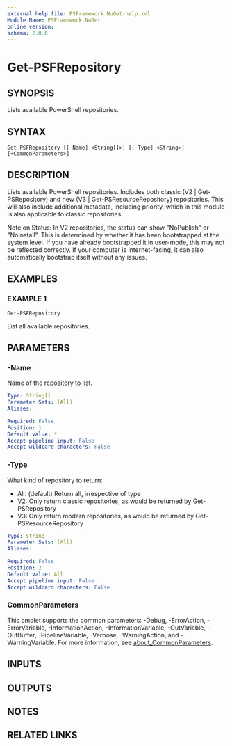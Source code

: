 ```yaml
---
external help file: PSFramework.NuGet-help.xml
Module Name: PSFramework.NuGet
online version:
schema: 2.0.0
---
```


# Get-PSFRepository

## SYNOPSIS
Lists available PowerShell repositories.

## SYNTAX

```
Get-PSFRepository [[-Name] <String[]>] [[-Type] <String>] [<CommonParameters>]
```

## DESCRIPTION
Lists available PowerShell repositories.
Includes both classic (V2 | Get-PSRepository) and new (V3 | Get-PSResourceRepository) repositories.
This will also include additional metadata, including priority, which in this module is also applicable to classic repositories.

Note on Status:
In V2 repositories, the status can show "NoPublish" or "NoInstall".
This is determined by whether it has been bootstrapped at the system level.
If you have already bootstrapped it in user-mode, this may not be reflected correctly.
If your computer is internet-facing, it can also automatically bootstrap itself without any issues.

## EXAMPLES

### EXAMPLE 1
```
Get-PSFRepository
```

List all available repositories.

## PARAMETERS

### -Name
Name of the repository to list.

```yaml
Type: String[]
Parameter Sets: (All)
Aliases:

Required: False
Position: 1
Default value: *
Accept pipeline input: False
Accept wildcard characters: False
```

### -Type
What kind of repository to return:
+ All: (default) Return all, irrespective of type
+ V2: Only return classic repositories, as would be returned by Get-PSRepository
+ V3: Only return modern repositories, as would be returned by Get-PSResourceRepository

```yaml
Type: String
Parameter Sets: (All)
Aliases:

Required: False
Position: 2
Default value: All
Accept pipeline input: False
Accept wildcard characters: False
```

### CommonParameters
This cmdlet supports the common parameters: -Debug, -ErrorAction, -ErrorVariable, -InformationAction, -InformationVariable, -OutVariable, -OutBuffer, -PipelineVariable, -Verbose, -WarningAction, and -WarningVariable. For more information, see [about_CommonParameters](http://go.microsoft.com/fwlink/?LinkID=113216).

## INPUTS

## OUTPUTS

## NOTES

## RELATED LINKS
